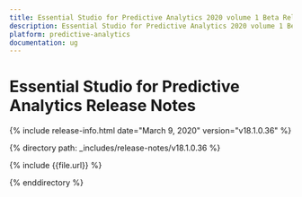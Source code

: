 ```yaml
---
title: Essential Studio for Predictive Analytics 2020 volume 1 Beta Release Notes  
description: Essential Studio for Predictive Analytics 2020 volume 1 Beta Release Notes  
platform: predictive-analytics
documentation: ug
---
```


# Essential Studio for Predictive Analytics  Release Notes  

{% include release-info.html date="March 9, 2020"  version="v18.1.0.36" %} 


{% directory path: _includes/release-notes/v18.1.0.36 %}

{% include {{file.url}} %}

{% enddirectory %}